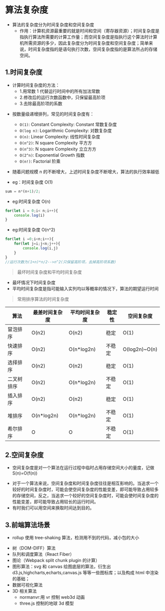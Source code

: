 
# 算法复杂度
- 算法的复杂度分为时间复杂度和空间复杂度
  - 作用：计算机资源最重要的就是时间和空间（寄存器资源）；时间复杂度是指执行算法所需要的计算工作量；而空间复杂度是指执行这个算法时计算机所需资源的多少，因此复杂度分为时间复杂度和空间复杂度；简单来说，时间复杂度指的是语句执行次数，空间复杂度指的是算法所占的存储空间。

## 1.时间复杂度

- 计算时间复杂度的方法：
  - 1.用常数 1 代替运行时间中的所有加法常数
  - 2.修改后的运行次数函数中，只保留最高阶项
  * 3.去除最高阶项的系数

* 按数量级递增排列，常见的时间复杂度有：
  - `O(1)`: Constant Complexity: Constant 常数复杂度
  - `O(log n)`: Logarithmic Complexity: 对数复杂度
  - `O(n)`: Linear Complexity: 线性时间复杂度
  - `O(n^2)`: N square Complexity 平⽅方
  - `O(n^3)`: N square Complexity ⽴立⽅方
  - `O(2^n)`: Exponential Growth 指数
  - `O(n!)`: Factorial 阶乘

* 随着问题规模 n 的不断增大，上述时间复杂度不断增大，算法的执行效率越低
* eg：时间复杂度 O(1)

```js
sum = n*(n+1)/2;
```

- eg:时间复杂度 O(n)

```js
for(let i = 0;i< n;i++){
    console.log(i)
}
```

- eg:时间复杂度 O(n^2)

```js
for(let i =0;i<n;i++){
    for(let j=i;j<n;j++){
        console.log(i,j)
    }
}
//运行次数为(1+n)*n/2-->n^2(只保留高阶项，去掉高阶项系数)
```

> 最坏时间复杂度和平均时间复杂度

- 最坏情况下时间复杂度
- 平均时间复杂度是指可能输入实列均以等概率的情况下，算法的期望运行时间

> 常用排序算法的时间复杂度

| 算法       | 最差时间复杂度 | 平均时间复杂度 | 稳定性 | 空间复杂度    |
| ---------- | -------------- | -------------- | ------ | ------------- |
| 冒泡排序   | O(n2)          | O(n2)          | 稳定   | O(1)          |
| 快速排序   | O(n2)          | O(n\*log2n)    | 不稳定 | O(log2n)~O(n) |
| 选择排序   | O(n2)          | O(n2)          | 稳定   | O(1)          |
| 二叉树排序 | O(n2)          | O(n\*log2n)    | 不稳定 | O(1)          |
| 插入排序   | O(n2)          | O(n2)          | 稳定   | O(1)          |
| 堆排序     | O(n\*log2n)    | O(n\*log2n)    | 不稳定 | O(1)          |
| 希尔排序   | O              | O              | 不稳定 | O(1)          |

## 2.空间复杂度

- 空间复杂度是对一个算法在运行过程中临时占用存储空间大小的量度，记做 S(n)=O(f(n))

* 对于一个算法来说，空间复杂度和时间复杂度往往是相互影响的。当追求一个较好的时间复杂度时，可能会使空间复杂度的性能变差，即可能导致占用较多的存储空间，反之，当追求一个较好的空间复杂度时，可能会使时间复杂度的性能变差，即可能导致占用较长的运行时间。
* 有时我们可以用空间来换取时间达到目的。

## 3.前端算法场景
- rollup 使用 tree-shaking 算法，检测用不到的代码，减小包的大小
* 树（DOM-DIFF）算法
* 队列和调度算法（React Fiber）
* 图论（Webpack split chunk plugin 的计算）
* 图形算法：svg 和 canvas 绘图底层的算法，衍生出 d3.js,highcharts,echarts,canvas.js 等等一些图标库；以及构成 html 中渲染的基础；
* 数据可视化算法
* 3D 相关算法
  - normanvr:用 vr 控制 web3d 动画
  - three.js 控制的地球 3d 模型